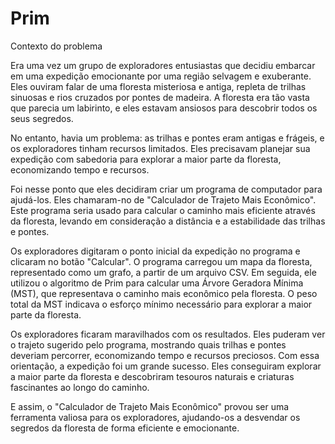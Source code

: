 # Prim

Contexto do problema

Era uma vez um grupo de exploradores entusiastas que decidiu embarcar em uma expedição emocionante por uma região selvagem e exuberante. Eles ouviram falar de uma floresta misteriosa e antiga, repleta de trilhas sinuosas e rios cruzados por pontes de madeira. A floresta era tão vasta que parecia um labirinto, e eles estavam ansiosos para descobrir todos os seus segredos.

No entanto, havia um problema: as trilhas e pontes eram antigas e frágeis, e os exploradores tinham recursos limitados. Eles precisavam planejar sua expedição com sabedoria para explorar a maior parte da floresta, economizando tempo e recursos.

Foi nesse ponto que eles decidiram criar um programa de computador para ajudá-los. Eles chamaram-no de "Calculador de Trajeto Mais Econômico". Este programa seria usado para calcular o caminho mais eficiente através da floresta, levando em consideração a distância e a estabilidade das trilhas e pontes.

Os exploradores digitaram o ponto inicial da expedição no programa e clicaram no botão "Calcular". O programa carregou um mapa da floresta, representado como um grafo, a partir de um arquivo CSV. Em seguida, ele utilizou o algoritmo de Prim para calcular uma Árvore Geradora Mínima (MST), que representava o caminho mais econômico pela floresta. O peso total da MST indicava o esforço mínimo necessário para explorar a maior parte da floresta.

Os exploradores ficaram maravilhados com os resultados. Eles puderam ver o trajeto sugerido pelo programa, mostrando quais trilhas e pontes deveriam percorrer, economizando tempo e recursos preciosos. Com essa orientação, a expedição foi um grande sucesso. Eles conseguiram explorar a maior parte da floresta e descobriram tesouros naturais e criaturas fascinantes ao longo do caminho.

E assim, o "Calculador de Trajeto Mais Econômico" provou ser uma ferramenta valiosa para os exploradores, ajudando-os a desvendar os segredos da floresta de forma eficiente e emocionante.